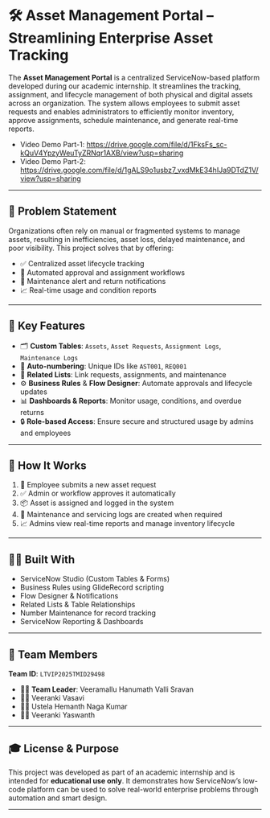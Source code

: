 # 🛠️ Asset Management Portal – Streamlining Enterprise Asset Tracking

The **Asset Management Portal** is a centralized ServiceNow-based platform developed during our academic internship. It streamlines the tracking, assignment, and lifecycle management of both physical and digital assets across an organization. The system allows employees to submit asset requests and enables administrators to efficiently monitor inventory, approve assignments, schedule maintenance, and generate real-time reports.
- Video Demo Part-1: https://drive.google.com/file/d/1FksFs_sc-kQuV4YpzyWeuTyZRNqr1AXB/view?usp=sharing
- Video Demo Part-2: https://drive.google.com/file/d/1gALS9o1usbz7_vxdMkE34hIJa9DTdZ1V/view?usp=sharing

---

## 🎯 Problem Statement

Organizations often rely on manual or fragmented systems to manage assets, resulting in inefficiencies, asset loss, delayed maintenance, and poor visibility. This project solves that by offering:

- ✅ Centralized asset lifecycle tracking  
- 🔄 Automated approval and assignment workflows  
- 🔔 Maintenance alert and return notifications  
- 📈 Real-time usage and condition reports  

---

## 🔧 Key Features

- 🗂️ **Custom Tables**: `Assets`, `Asset Requests`, `Assignment Logs`, `Maintenance Logs`
- 🔢 **Auto-numbering**: Unique IDs like `AST001`, `REQ001`
- 🔗 **Related Lists**: Link requests, assignments, and maintenance
- ⚙️ **Business Rules** & **Flow Designer**: Automate approvals and lifecycle updates
- 📊 **Dashboards & Reports**: Monitor usage, conditions, and overdue returns
- 🔒 **Role-based Access**: Ensure secure and structured usage by admins and employees

---

## 📂 How It Works

1. 📝 Employee submits a new asset request  
2. ✅ Admin or workflow approves it automatically  
3. 📦 Asset is assigned and logged in the system  
4. 🔧 Maintenance and servicing logs are created when required  
5. 📈 Admins view real-time reports and manage inventory lifecycle  

---

## 👨‍💻 Built With

- ServiceNow Studio (Custom Tables & Forms)
- Business Rules using GlideRecord scripting
- Flow Designer & Notifications
- Related Lists & Table Relationships
- Number Maintenance for record tracking
- ServiceNow Reporting & Dashboards

---

## 👥 Team Members

**Team ID**: `LTVIP2025TMID29498`

- 👨‍💼 **Team Leader**: Veeramallu Hanumath Valli Sravan  
- 👨‍💻 Veeranki Vasavi  
- 👩‍💻 Ustela Hemanth Naga Kumar  
- 👩‍💻 Veeranki Yaswanth

---

## 🎓 License & Purpose

This project was developed as part of an academic internship and is intended for **educational use only**. It demonstrates how ServiceNow’s low-code platform can be used to solve real-world enterprise problems through automation and smart design.

---
